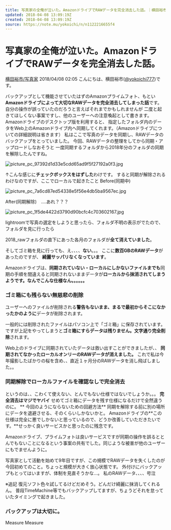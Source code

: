 ```yaml
---
title: 写真家の全俺が泣いた。AmazonドライブでRAWデータを完全消去した話。｜横田裕市/写真家｜note
updated: 2018-04-08 13:09:19Z
created: 2018-04-08 13:09:19Z
source: https://note.mu/yokoichi/n/n1122216655f4
---
```


# 写真家の全俺が泣いた。AmazonドライブでRAWデータを完全消去した話。

[横田裕市/写真家](https://note.mu/yokoichi)
2018/04/08 02:05
こんにちは、横田裕市([@yokoichi777](https://www.instagram.com/yokoichi777/))です。

バックアップとして機能させていたはずのAmazonプライムフォト、もとい**Amazonドライブによって大切なRAWデータを完全消去してしまった話**です。
自分の操作が誤っていたのだろうと言えばそれまでかもしれませんが
二度と起きてほしくない事案ですし、他のユーザーへの注意喚起として書きます。
Amazonドライブのデスクトップ版を利用すると、
指定したフォルダ内のデータをWeb上のAmazonドライブ内へ同期してくれます。（Amazonドライブについての詳細説明は省きます）
私はここで写真のデータを同期し、RAWデータのバックアップをとっていました。
今回、RAWデータの整理をしてから同期・アップロードしなおそうと
一度同期するフォルダから2018年分のフォルダの同期を解除したんですね。

![picture_pc_97392d1d33e5cdd65ad9f5f27192a0f3.jpg](../_resources/picture_pc_97392d1d33e5cdd65ad9f5f27192a0f3.jpg)

↑こんな感じに**チェックボックスをはずした**わけです。
すると同期が解除されるわけなのですが、ここでローカルで起きたこと
Before(同期中)

![picture_pc_7a6cd87ed54338e5f56e4db5ba9567ec.jpg](../_resources/picture_pc_7a6cd87ed54338e5f56e4db5ba9567ec.jpg)

After(同期解除)　....あれ？？？

![picture_pc_1f5de4422d3790d90bcfc4c703602167.jpg](../_resources/picture_pc_1f5de4422d3790d90bcfc4c703602167.jpg)

lightroomで写真の選定をしようと思ったら、フォルダ不明の表示がでたので、フォルダを見に行ったら

2018_rawフォルダの直下にあった各月のフォルダが**全て消えていました**。

そしてゴミ箱を見に行っても、え、、、、**ない**。。。
ここに**数百GBのRAWデータ**があったのですが、
**綺麗サッパリなくなっています**。

Amazonドライブは、**同期されていない・ローカルにしかないファイルまでも**同期の手順を間違えると同期されないままデータが**ローカルから抹消されてしまうようです。なんでこんな仕様なん。。。。。。**

### ゴミ箱にも残らない無慈悲の削除

ユーザーへのファイルが削除される**警告もないまま、まるで最初からそこになかったかのように**データが削除されます。

一般的には削除されたファイルはパソコン上で「ゴミ箱」に保存されています。ですが上記をやってしまうと**ゴミ箱にすらデータは残りません。**文字通り**完全削除**されます。

Web上のドライブに同期されていたデータは救い出すことができましたが、、
**同期されてなかったローカルオンリーのRAWデータが消えました。**
これで私は今年撮影したばかりの桜を含め、、直近１ヶ月分のRAWデータを消し飛ばしました。。

### 同期解除でローカルファイルを確認なしで完全消去

というのは、、こわくて使えない、とんでもない仕様ではないでしょうか。。。
**完全消去はマジでヤバイ**
せめてゴミ箱にデータを残す仕様になるだけで全然違うのに。
**
今回のようにならないための回避方法**
同期を解除する前に別の場所にデータを退避させる、そのくらいしかないかと。
Amazonドライブの**この仕様は完全に悪でしかないと思っているので、どうか改善していただきたいです。**せっかく良いサービスかと思ったのに残念です。

Amazonドライブ、プライムフォトは良いサービスですが同期の操作を誤るととんでもないことになるという事案の共有でした。同じような被害が他のユーザーにもでませんように。

写真家として活動を始めて9年目ですが、この規模でRAWデータを失くしたのが今回初めてのこと。ちょっと規模が大きく放心状態です。
外付けにバックアップもとってはいますが、体制を見直そうかな...。
私のRAWデータ、、、、号泣

※追記
復元ソフト色々試してるけどだめそう。どんだけ綺麗に抹消してくれるん。
普段TimeMachine等でもバックアップしてますが、ちょうどそれを怠っていたタイミングで起きました。

### バックアップは大切に。

Measure
Measure